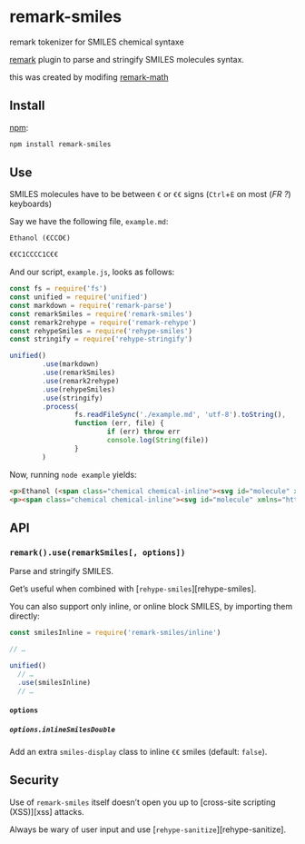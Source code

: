 # remark-smiles
remark tokenizer for SMILES chemical syntaxe

[remark](https://github.com/remarkjs/remark/) plugin to parse and stringify SMILES molecules syntax.

this was created by modifing [remark-math](https://github.com/remarkjs/remark-math/)

## Install

[npm][]:

```sh
npm install remark-smiles
```

## Use

SMILES molecules have to be between `€` or `€€` signs (`Ctrl`+`E` on most (_FR ?_) keyboards)

Say we have the following file, `example.md`:

```markdown
Ethanol (€CCO€)

€€C1CCCC1C€€
```

And our script, `example.js`, looks as follows:

```js
const fs = require('fs')
const unified = require('unified')
const markdown = require('remark-parse')
const remarkSmiles = require('remark-smiles')
const remark2rehype = require('remark-rehype')
const rehypeSmiles = require('rehype-smiles')
const stringify = require('rehype-stringify')

unified()
        .use(markdown)
        .use(remarkSmiles)
        .use(remark2rehype)
        .use(rehypeSmiles)
        .use(stringify)
        .process(
                fs.readFileSync('./example.md', 'utf-8').toString(),
                function (err, file) {
                        if (err) throw err
                        console.log(String(file))
                }
        )
```

Now, running `node example` yields:

```html
<p>Ethanol (<span class="chemical chemical-inline"><svg id="molecule" xmlns="http://www.w3.org/2000/svg" version="1.1" width="63px" height="30px" viewBox="3 -5 63 30">   <style> #molecule { pointer-events:none; } #molecule .event  { pointer-events:all; } line { stroke-linecap:round; } polygon { stroke-linejoin:round; } </style>   <text x="19.46" y="16.1" font-family=" Helvetica" font-size="12" fill="rgb(255,13,13)">O</text>   <text x="10.8" y="16.1" font-family=" Helvetica" font-size="12" fill="rgb(255,13,13)">H</text>   <line x1="59.06" y1="12.1" x2="41.6" y2="2.02" stroke="rgb(0,0,0)" stroke-width="1.21"></line>   <line x1="41.6" y1="2.02" x2="29.8" y2="8.83" stroke="rgb(0,0,0)" stroke-width="1.21"></line>   <line id="molecule:Bond:0" class="event" x1="59.06" y1="12.1" x2="41.6" y2="2.02" stroke-width="8" opacity="0"></line>   <line id="molecule:Bond:1" class="event" x1="41.6" y1="2.02" x2="24.13" y2="12.1" stroke-width="8" opacity="0"></line>   <circle id="molecule:Atom:0" class="event" cx="59.06" cy="12.1" r="8" opacity="0"></circle>   <circle id="molecule:Atom:1" class="event" cx="41.6" cy="2.02" r="8" opacity="0"></circle>   <circle id="molecule:Atom:2" class="event" cx="24.13" cy="12.1" r="8" opacity="0"></circle> </svg></span>)</p>
<p><span class="chemical chemical-inline"><svg id="molecule" xmlns="http://www.w3.org/2000/svg" version="1.1" width="74px" height="56px" viewBox="12 6 74 56">   <style> #molecule { pointer-events:none; } #molecule .event  { pointer-events:all; } line { stroke-linecap:round; } polygon { stroke-linejoin:round; } </style>   <line x1="62.3" y1="52.24" x2="78.36" y2="34.4" stroke="rgb(0,0,0)" stroke-width="1.44"></line>   <line x1="78.36" y1="34.4" x2="66.36" y2="13.62" stroke="rgb(0,0,0)" stroke-width="1.44"></line>   <line x1="66.36" y1="13.62" x2="42.88" y2="18.61" stroke="rgb(0,0,0)" stroke-width="1.44"></line>   <line x1="42.88" y1="18.61" x2="40.37" y2="42.48" stroke="rgb(0,0,0)" stroke-width="1.44"></line>   <line x1="62.3" y1="52.24" x2="40.37" y2="42.48" stroke="rgb(0,0,0)" stroke-width="1.44"></line>   <line x1="40.37" y1="42.48" x2="19.59" y2="54.48" stroke="rgb(0,0,0)" stroke-width="1.44"></line>   <line id="molecule:Bond:0" class="event" x1="62.3" y1="52.24" x2="78.36" y2="34.4" stroke-width="8" opacity="0"></line>   <line id="molecule:Bond:1" class="event" x1="78.36" y1="34.4" x2="66.36" y2="13.62" stroke-width="8" opacity="0"></line>   <line id="molecule:Bond:2" class="event" x1="66.36" y1="13.62" x2="42.88" y2="18.61" stroke-width="8" opacity="0"></line>   <line id="molecule:Bond:3" class="event" x1="42.88" y1="18.61" x2="40.37" y2="42.48" stroke-width="8" opacity="0"></line>   <line id="molecule:Bond:4" class="event" x1="62.3" y1="52.24" x2="40.37" y2="42.48" stroke-width="8" opacity="0"></line>   <line id="molecule:Bond:5" class="event" x1="40.37" y1="42.48" x2="19.59" y2="54.48" stroke-width="8" opacity="0"></line>   <circle id="molecule:Atom:0" class="event" cx="62.3" cy="52.24" r="8" opacity="0"></circle>   <circle id="molecule:Atom:1" class="event" cx="78.36" cy="34.4" r="8" opacity="0"></circle>   <circle id="molecule:Atom:2" class="event" cx="66.36" cy="13.62" r="8" opacity="0"></circle>   <circle id="molecule:Atom:3" class="event" cx="42.88" cy="18.61" r="8" opacity="0"></circle>   <circle id="molecule:Atom:4" class="event" cx="40.37" cy="42.48" r="8" opacity="0"></circle>   <circle id="molecule:Atom:5" class="event" cx="19.59" cy="54.48" r="8" opacity="0"></circle> </svg></span></p>
```

## API

### `remark().use(remarkSmiles[, options])`

Parse and stringify SMILES.

Get’s useful when combined with [`rehype-smiles`][rehype-smiles].

You can also support only inline, or online block SMILES, by importing them
directly:

```js
const smilesInline = require('remark-smiles/inline')

// …

unified()
  // …
  .use(smilesInline)
  // …
```

#### `options`

##### `options.inlineSmilesDouble`

Add an extra `smiles-display` class to inline `€€` smiles (default: `false`).

## Security

Use of `remark-smiles` itself doesn’t open you up to [cross-site scripting
(XSS)][xss] attacks.

Always be wary of user input and use [`rehype-sanitize`][rehype-sanitize].

<!-- Definitions -->

[size]: https://bundlephobia.com/result?p=remark-math

[npm]: https://docs.npmjs.com/cli/install
